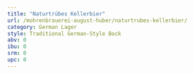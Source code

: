 ```yaml
---
title: "Naturtrübes Kellerbier"
url: /mohrenbrauerei-august-huber/naturtrubes-kellerbier/
category: German Lager
style: Traditional German-Style Bock
abv: 0
ibu: 0
srm: 0
upc: 0
---
```


